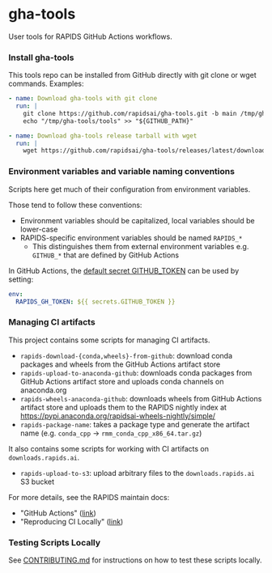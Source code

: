 # gha-tools

User tools for RAPIDS GitHub Actions workflows.

### Install gha-tools

This tools repo can be installed from GitHub directly with git clone or wget commands. Examples:
```yml
- name: Download gha-tools with git clone
  run: |
    git clone https://github.com/rapidsai/gha-tools.git -b main /tmp/gha-tools
    echo "/tmp/gha-tools/tools" >> "${GITHUB_PATH}"

- name: Download gha-tools release tarball with wget
  run: |
    wget https://github.com/rapidsai/gha-tools/releases/latest/download/tools.tar.gz -O - | tar -xz -C /usr/local/bin
```

### Environment variables and variable naming conventions

Scripts here get much of their configuration from environment variables.

Those tend to follow these conventions:

* Environment variables should be capitalized, local variables should be lower-case
* RAPIDS-specific environment variables should be named `RAPIDS_*`
    * This distinguishes them from external environment variables e.g. `GITHUB_*` that are defined by GitHub Actions

In GitHub Actions, the [default secret GITHUB_TOKEN](https://docs.github.com/en/actions/security-guides/automatic-token-authentication#using-the-github_token-in-a-workflow) can be used by setting:

```yaml
env:
  RAPIDS_GH_TOKEN: ${{ secrets.GITHUB_TOKEN }}
```

### Managing CI artifacts

This project contains some scripts for managing CI artifacts.

* `rapids-download-{conda,wheels}-from-github`: download conda packages and wheels from the GitHub Actions artifact store
* `rapids-upload-to-anaconda-github`: downloads conda packages from GitHub Actions artifact store and uploads conda channels on anaconda.org
* `rapids-wheels-anaconda-github`: downloads wheels from GitHub Actions artifact store and uploads them to the RAPIDS nightly index at https://pypi.anaconda.org/rapidsai-wheels-nightly/simple/
* `rapids-package-name`: takes a package type and generate the artifact name (e.g. `conda_cpp` -> `rmm_conda_cpp_x86_64.tar.gz`)

It also contains some scripts for working with CI artifacts on `downloads.rapids.ai`.

* `rapids-upload-to-s3`: upload arbitrary files to the `downloads.rapids.ai` S3 bucket

For more details, see the RAPIDS maintain docs:

* "GitHub Actions" ([link](https://docs.rapids.ai/resources/github-actions/))
* "Reproducing CI Locally" ([link](https://docs.rapids.ai/resources/reproducing-ci/))

### Testing Scripts Locally

See [CONTRIBUTING.md](CONTRIBUTING.md) for instructions on how to test these scripts locally.
